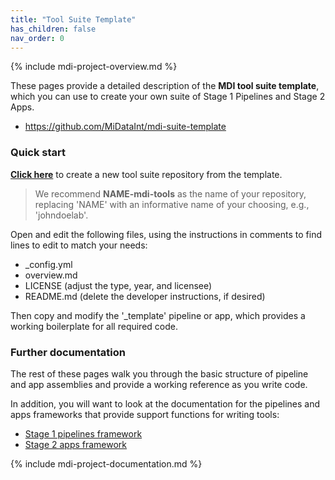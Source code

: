 ```yaml
---
title: "Tool Suite Template"
has_children: false
nav_order: 0
---
```

<!--- edit the title above with the short name of your repository, 
      e.g, "My Tools", which will appear on the menu tab item -->

<!-- please do not alter the next line -->
{% include mdi-project-overview.md %} 


<!-- replace this section with markdown content describing your tool suite -->
<!-- https://www.markdownguide.org/basic-syntax/ -->

These pages provide a detailed description of the **MDI tool suite template**, 
which you can use to create your own suite of Stage 1 Pipelines and Stage 2 Apps. 

- <https://github.com/MiDataInt/mdi-suite-template>

### Quick start

[**Click here**](https://github.com/MiDataInt/mdi-suite-template/generate) 
to create a new tool suite repository from the template.

>We recommend **NAME-mdi-tools** as the name of your 
repository, replacing 'NAME' with an informative name of your choosing, 
e.g., 'johndoelab'.

Open and edit the following files, using the instructions in comments
to find lines to edit to match your needs:

- _config.yml
- overview.md
- LICENSE (adjust the type, year, and licensee)
- README.md (delete the developer instructions, if desired)

Then copy and modify the '_template' pipeline or app, which provides a working 
boilerplate for all required code. 

### Further documentation

The rest of these pages walk you through
the basic structure of pipeline and app assemblies and 
provide a working reference as you write code.

In addition, you will want to look at the documentation for the
pipelines and apps frameworks that provide support functions
for writing tools:

- [Stage 1 pipelines framework](/mdi-pipelines-framework)
- [Stage 2 apps framework](/mdi-apps-framework)

<!-- please do not alter the next line -->
{% include mdi-project-documentation.md %}
